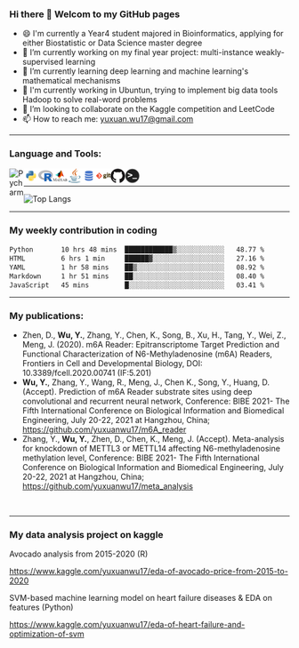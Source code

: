 ### Hi there 👋 Welcom to my GitHub pages

<!--
**yuxuanwu17/yuxuanwu17** is a ✨ _special_ ✨ repository because its `README.md` (this file) appears on your GitHub profile.
Here are some ideas to get you started:
-->
- 😄 I'm currently a Year4 student majored in Bioinformatics, applying for either Biostatistic or Data Science master degree 
- 🔭 I’m currently working on my final year project: multi-instance weakly-supervised learning 
- 🌱 I’m currently learning deep learning and machine learning's mathematical mechanisms
- 🎃 I'm currently working in Ubuntun, trying to implement big data tools Hadoop to solve real-word problems 
- 👯 I’m looking to collaborate on the Kaggle competition and LeetCode
- 📫 How to reach me: yuxuan.wu17@gmail.com

---
### Language and Tools:

<img align="left" alt="Pycharm" width="26px" src="https://upload.wikimedia.org/wikipedia/commons/thumb/a/a1/PyCharm_Logo.svg/1200px-PyCharm_Logo.svg.png" />
<img align="left" alt="Python" width="26px" src="https://raw.githubusercontent.com/github/explore/80688e429a7d4ef2fca1e82350fe8e3517d3494d/topics/python/python.png" />
<img align="left" alt="R" width="26px" src="https://raw.githubusercontent.com/github/explore/80688e429a7d4ef2fca1e82350fe8e3517d3494d/topics/r/r.png" />
<img align="left" alt="MATLAB" width="26px" src="https://raw.githubusercontent.com/github/explore/80688e429a7d4ef2fca1e82350fe8e3517d3494d/topics/matlab/matlab.png" />
<img align="left" alt="Java" width="26px" src="https://raw.githubusercontent.com/github/explore/80688e429a7d4ef2fca1e82350fe8e3517d3494d/topics/java/java.png" />
<img align="left" alt="SQL" width="26px" src="https://raw.githubusercontent.com/github/explore/80688e429a7d4ef2fca1e82350fe8e3517d3494d/topics/sql/sql.png" />
<img align="left" alt="Git" width="26px" src="https://raw.githubusercontent.com/github/explore/80688e429a7d4ef2fca1e82350fe8e3517d3494d/topics/git/git.png" />
<img align="left" alt="GitHub" width="26px" src="https://raw.githubusercontent.com/github/explore/78df643247d429f6cc873026c0622819ad797942/topics/github/github.png" />
<img align="left" alt="Terminal" width="26px" src="https://raw.githubusercontent.com/github/explore/80688e429a7d4ef2fca1e82350fe8e3517d3494d/topics/terminal/terminal.png" />
<br />


---

![Top Langs](https://github-readme-stats.vercel.app/api/top-langs/?username=yuxuanwu17&hide=HTML&layout=compact)

---

### My weekly contribution in coding
<!--START_SECTION:waka-->
```text
Python       10 hrs 48 mins  ████████████▒░░░░░░░░░░░░   48.77 % 
HTML         6 hrs 1 min     ██████▓░░░░░░░░░░░░░░░░░░   27.16 % 
YAML         1 hr 58 mins    ██▒░░░░░░░░░░░░░░░░░░░░░░   08.92 % 
Markdown     1 hr 51 mins    ██░░░░░░░░░░░░░░░░░░░░░░░   08.40 % 
JavaScript   45 mins         █░░░░░░░░░░░░░░░░░░░░░░░░   03.41 % 
```
<!--END_SECTION:waka-->

---


### My publications:

- Zhen, D., **Wu, Y.**, Zhang, Y., Chen, K., Song, B., Xu, H., Tang, Y., Wei, Z., Meng, J. (2020). m6A Reader: Epitranscriptome Target Prediction and Functional Characterization of N6-Methyladenosine (m6A) Readers, Frontiers in Cell and Developmental Biology, DOI: 10.3389/fcell.2020.00741 (IF:5.201)
- **Wu, Y.**, Zhang, Y., Wang, R., Meng, J., Chen K., Song, Y., Huang, D. (Accept). Prediction of m6A Reader substrate sites using deep convolutional and recurrent neural network, Conference: BIBE 2021- The Fifth International Conference on Biological Information and Biomedical Engineering, July 20-22, 2021 at Hangzhou, China; https://github.com/yuxuanwu17/m6A_reader
- Zhang, Y., **Wu, Y.**, Zhen, D., Chen, K., Meng, J. (Accept). Meta-analysis for knockdown of METTL3 or METTL14 affecting N6-methyladenosine methylation level, Conference: BIBE 2021- The Fifth International Conference on Biological Information and Biomedical Engineering, July 20-22, 2021 at Hangzhou, China; https://github.com/yuxuanwu17/meta_analysis

<br />

---

### My data analysis project on kaggle

Avocado analysis from 2015-2020 (R)

https://www.kaggle.com/yuxuanwu17/eda-of-avocado-price-from-2015-to-2020

SVM-based machine learning model on heart failure diseases & EDA on features (Python)

https://www.kaggle.com/yuxuanwu17/eda-of-heart-failure-and-optimization-of-svm

